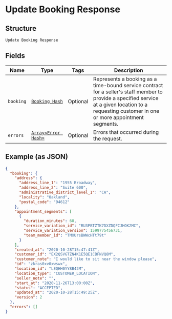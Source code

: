 
# Update Booking Response

## Structure

`Update Booking Response`

## Fields

| Name | Type | Tags | Description |
|  --- | --- | --- | --- |
| `booking` | [`Booking Hash`](../../doc/models/booking.md) | Optional | Represents a booking as a time-bound service contract for a seller's staff member to provide a specified service<br>at a given location to a requesting customer in one or more appointment segments. |
| `errors` | [`Array<Error Hash>`](../../doc/models/error.md) | Optional | Errors that occurred during the request. |

## Example (as JSON)

```json
{
  "booking": {
    "address": {
      "address_line_1": "1955 Broadway",
      "address_line_2": "Suite 600",
      "administrative_district_level_1": "CA",
      "locality": "Oakland",
      "postal_code": "94612"
    },
    "appointment_segments": [
      {
        "duration_minutes": 60,
        "service_variation_id": "RU3PBTZTK7DXZDQFCJHOK2MC",
        "service_variation_version": 1599775456731,
        "team_member_id": "TMXUrsBWWcHTt79t"
      }
    ],
    "created_at": "2020-10-28T15:47:41Z",
    "customer_id": "EX2QSVGTZN4K1E5QE1CBFNVQ8M",
    "customer_note": "I would like to sit near the window please",
    "id": "zkras0xv0xwswx",
    "location_id": "LEQHH0YY8B42M",
    "location_type": "CUSTOMER_LOCATION",
    "seller_note": "",
    "start_at": "2020-11-26T13:00:00Z",
    "status": "ACCEPTED",
    "updated_at": "2020-10-28T15:49:25Z",
    "version": 2
  },
  "errors": []
}
```

